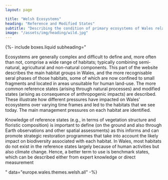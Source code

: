 ```yaml
---
layout: page

title: "Welsh Ecosystems"
heading: "Reference and Modified States"
subtitle: "Describing the condition of primary ecosystems of Wales relative to benchmarks"
image: "/assets/img/heading/wild.jpg"
---
```


{%-
include boxes.liquid
subheading="<p>Ecosystems are generally complex and difficult to define and, more often than not, comprise a wide range of habitats; typically combining semi-natural, agricultural and non-natural components. This part of the website describes the main habitat groups in Wales, and the more recognisable seral phases of those habitats, some of which are now confined to small fragments and located in areas unsuitable for human land-use. The more common reference states (arising through natural processes) and modified states (arising as consequence of anthropogenic impacts) are described. These illustrate how different pressures have impacted on Wales' ecosystems over varying time frames and led to the habitats that we see today. The main management pressures on each habitat are identified.</p>
<p>Knowledge of reference states (e.g., in terms of vegetation structure and floristic composition) is important to define (on the ground and also through Earth observations and other spatial assessments) as this informs and can promote strategic restoration programmes that take into account the likely impact on biodiversity associated with each habitat.  In Wales, most habitats do not exist in the reference states largely because of human activities but also climate change.  Hence, a better term to use is benchmark states, which can be described either from expert knowledge or direct measurement</p>"
data="europe.wales.themes.welsh.all"
-%}
